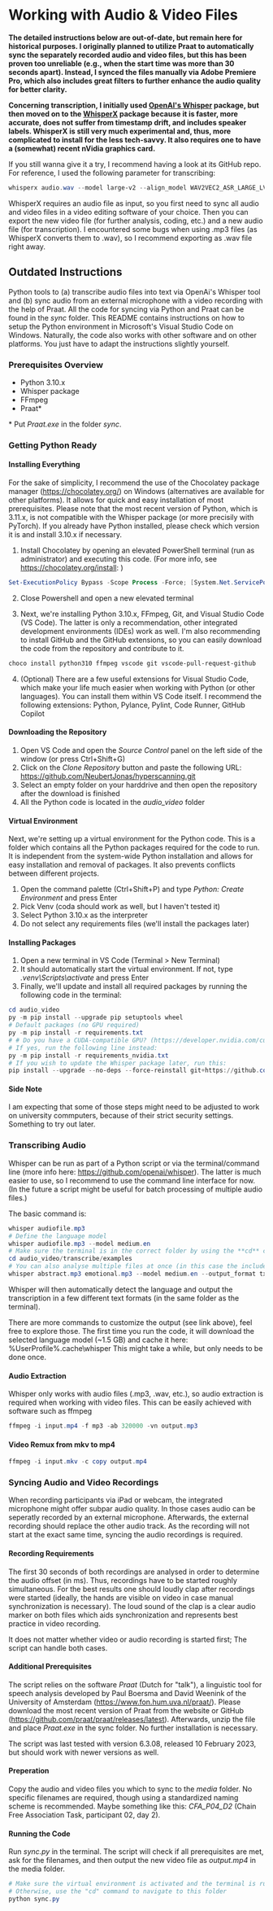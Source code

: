 # Working with Audio & Video Files

**The detailed instructions below are out-of-date, but remain here for historical purposes. I originally planned to utilize Praat to automatically sync the separately recorded audio and video files, but this has been proven too unreliable (e.g., when the start time was more than 30 seconds apart). Instead, I synced the files manually via Adobe Premiere Pro, which also includes great filters to further enhance the audio quality for better clarity.**

**Concerning transcription, I initially used [OpenAI's Whisper](https://github.com/openai/whisper) package, but then moved on to the [WhisperX](https://github.com/m-bain/whisperX) package because it is faster, more accurate, does not suffer from timestamp drift, and includes speaker labels. WhisperX is still very much experimental and, thus, more complicated to install for the less tech-savvy. It also requires one to have a (somewhat) recent nVidia graphics card.**

If you still wanna give it a try, I recommend having a look at its GitHub repo. For reference, I used the following parameter for transcribing:

``` powershell
whisperx audio.wav --model large-v2 --align_model WAV2VEC2_ASR_LARGE_LV60K_960H --diarize --min_speakers 3 --max_speakers 3 --hf_token [API-TOKEN]
```

WhisperX requires an audio file as input, so you first need to sync all audio and video files in a video editing software of your choice. Then you can export the new video file (for further analysis, coding, etc.) and a new audio file (for transcription). I encountered some bugs when using .mp3 files (as WhisperX converts them to .wav), so I recommend exporting as .wav file right away.


## Outdated Instructions

Python tools to (a) transcribe audio files into text via OpenAi's Whisper tool and (b) sync audio from an external microphone with a video recording with the help of Praat. All the code for syncing via Python and Praat can be found in the _sync_ folder.
This README contains instructions on how to setup the Python environment in Microsoft's Visual Studio Code on Windows. Naturally, the code also works with other software and on other platforms. You just have to adapt the instructions slightly yourself.

### Prerequisites Overview

* Python 3.10.x
* Whisper package
* FFmpeg
* Praat*

\* Put _Praat.exe_ in the folder _sync_.

### Getting Python Ready

#### Installing Everything

For the sake of simplicity, I recommend the use of the Chocolatey package manager (<https://chocolatey.org/>) on Windows (alternatives are available for other platforms). It allows for quick and easy installation of most prerequisites.
Please note that the most recent version of Python, which is 3.11.x, is not compatible with the Whisper package (or more precisily with PyTorch). If you already have Python installed, please check which version it is and install 3.10.x if necessary.

1. Install Chocolatey by opening an elevated PowerShell terminal (run as administrator) and executing this code. (For more info, see <https://chocolatey.org/install>: )

``` powershell
Set-ExecutionPolicy Bypass -Scope Process -Force; [System.Net.ServicePointManager]::SecurityProtocol = [System.Net.ServicePointManager]::SecurityProtocol -bor 3072; iex ((New-Object System.Net.WebClient).DownloadString('https://community.chocolatey.org/install.ps1'))
```

2. Close Powershell and open a new elevated terminal

3. Next, we're installing Python 3.10.x, FFmpeg, Git, and Visual Studio Code (VS Code). The latter is only a recommendation, other integrated development environments (IDEs) work as well. I'm also recommending to install GitHub and the GitHub extensions, so you can easily download the code from the repository and contribute to it.

``` powershell
choco install python310 ffmpeg vscode git vscode-pull-request-github
```

4. (Optional) There are a few useful extensions for Visual Studio Code, which make your life much easier when working with Python (or other languages). You can install them within VS Code itself.
I recommend the following extensions: Python, Pylance, Pylint, Code Runner, GitHub Copilot

#### Downloading the Repository

1. Open VS Code and open the _Source Control_ panel on the left side of the window (or press Ctrl+Shift+G)
2. Click on the _Clone Repository_ button and paste the following URL: <https://github.com/NeubertJonas/hyperscanning.git>
3. Select an empty folder on your harddrive and then open the repository after the download is finished
4. All the Python code is located in the _audio\_video_ folder

#### Virtual Environment

Next, we're setting up a virtual environment for the Python code. This is a folder which contains all the Python packages required for the code to run. It is independent from the system-wide Python installation and allows for easy installation and removal of packages. It also prevents conflicts between different projects.

1. Open the command palette (Ctrl+Shift+P) and type _Python: Create Environment_ and press Enter
2. Pick Venv (coda should work as well, but I haven't tested it)
3. Select Python 3.10.x as the interpreter
4. Do not select any requirements files (we'll install the packages later)

#### Installing Packages

1. Open a new terminal in VS Code (Terminal > New Terminal)
2. It should automatically start the virtual environment. If not, type _.venv\Scripts\activate_ and press Enter
3. Finally, we'll update and install all required packages by running the following code in the terminal:

``` powershell
cd audio_video
py -m pip install --upgrade pip setuptools wheel
# Default packages (no GPU required)
py -m pip install -r requirements.txt
# # Do you have a CUDA-compatible GPU? (https://developer.nvidia.com/cuda-gpus)
# If yes, run the following line instead:
py -m pip install -r requirements_nvidia.txt
# If you wish to update the Whisper package later, run this:
pip install --upgrade --no-deps --force-reinstall git+https://github.com/openai/whisper.git
```

#### Side Note

I am expecting that some of those steps might need to be adjusted to work on university commputers, because of their strict security settings. Something to try out later.

### Transcribing Audio

Whisper can be run as part of a Python script or via the terminal/command line (more info here: <https://github.com/openai/whisper>). The latter is much easier to use, so I recommend to use the command line interface for now.
(In the future a script might be useful for batch processing of multiple audio files.)

The basic command is:

``` powershell
whisper audiofile.mp3
# Define the language model
whisper audiofile.mp3 --model medium.en
# Make sure the terminal is in the correct folder by using the **cd** command
cd audio_video/transcribe/examples
# You can also analyse multiple files at once (in this case the included example files) and limit the output to a specific format
whisper abstract.mp3 emotional.mp3 --model medium.en --output_format txt
```

Whisper will then automatically detect the language and output the transcription in a few different text formats (in the same folder as the terminal).

There are more commands to customize the output (see link above), feel free to explore those. The first time you run the code, it will download the selected language model (~1.5 GB) and cache it here: %UserProfile%\.cache\whisper
This might take a while, but only needs to be done once.

#### Audio Extraction

Whisper only works with audio files (.mp3, .wav, etc.), so audio extraction is required when working with video files. This can be easily achieved with software such as ffmpeg

``` powershell
ffmpeg -i input.mp4 -f mp3 -ab 320000 -vn output.mp3
```

#### Video Remux from mkv to mp4

```powershell
ffmpeg -i input.mkv -c copy output.mp4
```

### Syncing Audio and Video Recordings

When recording participants via iPad or webcam, the integrated microphone might offer subpar audio quality. In those cases audio can be seperatly recorded by an external microphone. Afterwards, the external recording should replace the other audio track. As the recording will not start at the exact same time, syncing the audio recordings is required.

#### Recording Requirements

The first 30 seconds of both recordings are analysed in order to determine the audio offset (in ms). Thus, recordings have to be started roughly simultaneous. For the best results one should loudly clap after recordings were started (ideally, the hands are visible on video in case manual synchronization is necessary). The loud sound of the clap is a clear audio marker on both files which aids synchronization and represents best practice in video recording.

It does not matter whether video or audio recording is started first; The script can handle both cases.

#### Additional Prerequisites

The script relies on the software _Praat_ (Dutch for "talk"), a linguistic tool for speech analysis developed by Paul Boersma and David Weenink of the University of Amsterdam (<https://www.fon.hum.uva.nl/praat/>). Please download the most recent version of Praat from the website or GitHub (<https://github.com/praat/praat/releases/latest>). Afterwards, unzip the file and place _Praat.exe_ in the sync folder. No further installation is necessary.

The script was last tested with version 6.3.08, released 10 February 2023, but should work with newer versions as well.

#### Preperation

Copy the audio and video files you which to sync to the _media_ folder. No specific filenames are required, though using a standardized naming scheme is recommended. Maybe something like this: _CFA\_P04\_D2_ (Chain Free Association Task, participant 02, day 2).

#### Running the Code

Run _sync.py_ in the terminal. The script will check if all prerequisites are met, ask for the filenames, and then output the new video file as _output.mp4_ in the media folder.

``` powershell
# Make sure the virtual environment is activated and the terminal is running in the "sync" folder
# Otherwise, use the "cd" command to navigate to this folder
python sync.py
```
